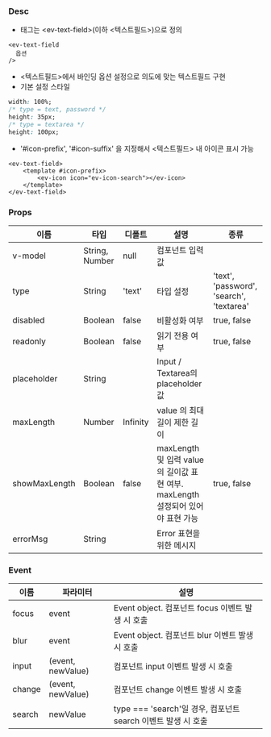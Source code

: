 ### Desc
- 태그는 &lt;ev-text-field&gt;(이하 <텍스트필드>)으로 정의

```
<ev-text-field
  옵션
/>
```
- <텍스트필드>에서 바인딩 옵션 설정으로 의도에 맞는 텍스트필드 구현
- 기본 설정 스타일
```css
width: 100%;
/* type = text, password */
height: 35px;
/* type = textarea */
height: 100px;
```
- '#icon-prefix', '#icon-suffix' 을 지정해서 <텍스트필드> 내 아이콘 표시 가능
```
<ev-text-field>
    <template #icon-prefix>
        <ev-icon icon="ev-icon-search"></ev-icon>
    </template>
</ev-text-field>
```
 

### Props

| 이름 | 타입 | 디폴트 | 설명 | 종류 |
| --- | ---- | ----- | ---- | --- |
| v-model | String, Number | null | 컴포넌트 입력 값 | |
| type | String | 'text' | 타입 설정 | 'text', 'password', 'search', 'textarea' |
| disabled | Boolean | false | 비활성화 여부 | true, false |
| readonly | Boolean | false | 읽기 전용 여부 | true, false |
| placeholder | String | | Input / Textarea의 placeholder 값 | |
| maxLength | Number | Infinity | value 의 최대길이 제한 길이 | |
| showMaxLength | Boolean | false | maxLength 및 입력 value의 길이값 표현 여부. maxLength 설정되어 있어야 표현 가능 | true, false |
| errorMsg | String | | Error 표현을 위한 메시지 |  |

### Event

 | 이름 | 파라미터 | 설명 |
 | ---- | ------- | ---- |
 | focus | event | Event object. 컴포넌트 focus 이벤트 발생 시 호출 |
 | blur | event | Event object. 컴포넌트 blur 이벤트 발생 시 호출 |
 | input | (event, newValue) | 컴포넌트 input 이벤트 발생 시 호출 |
 | change | (event, newValue) | 컴포넌트 change 이벤트 발생 시 호출 |
 | search | newValue | type === 'search'일 경우, 컴포넌트 search 이벤트 발생 시 호출 |
